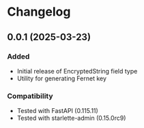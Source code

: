 # Changelog

## 0.0.1 (2025-03-23)

### Added
- Initial release of EncryptedString field type
- Utility for generating Fernet key

### Compatibility
- Tested with FastAPI (0.115.11)
- Tested with starlette-admin (0.15.0rc9)
